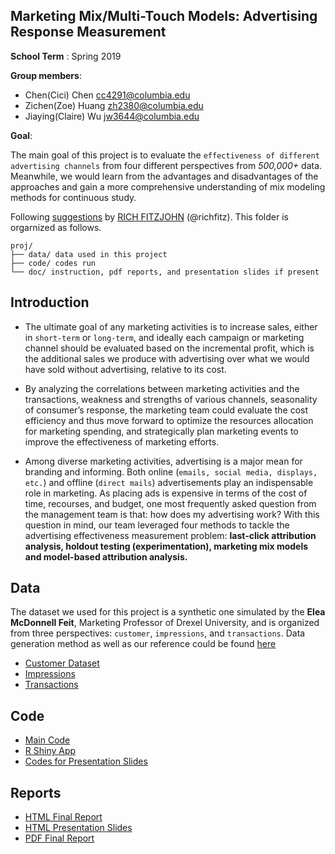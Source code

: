 ## Marketing Mix/Multi-Touch Models: Advertising Response Measurement 

**School Term** : Spring 2019

**Group members**:

+ Chen(Cici) Chen cc4291@columbia.edu
+ Zichen(Zoe) Huang zh2380@columbia.edu
+ Jiaying(Claire) Wu jw3644@columbia.edu 

**Goal**: 

The main goal of this project is to evaluate the `effectiveness of different advertising channels` from four different perspectives from *500,000+* data. Meanwhile, we would learn from the advantages and disadvantages of the approaches and gain a more comprehensive understanding of mix modeling methods for continuous study.

Following [suggestions](http://nicercode.github.io/blog/2013-04-05-projects/) by [RICH FITZJOHN](http://nicercode.github.io/about/#Team) (@richfitz). This folder is orgarnized as follows.

```
proj/
├── data/ data used in this project
├── code/ codes run
└── doc/ instruction, pdf reports, and presentation slides if present
```
## Introduction

* The ultimate goal of any marketing activities is to increase sales, either in `short-term` or `long-term`, and ideally each campaign or marketing channel should be evaluated based on the incremental profit, which is the additional sales we produce with advertising over what we would have sold without advertising, relative to its cost. 

* By analyzing the correlations between marketing activities and the transactions, weakness and strengths of various channels, seasonality of consumer’s response, the marketing team could evaluate the cost efficiency and thus move forward to optimize the resources allocation for marketing spending, and strategically plan marketing events to improve the effectiveness of marketing efforts.

* Among diverse marketing activities, advertising is a major mean for branding and informing. Both online (`emails, social media, displays, etc.`) and offline (`direct mails`) advertisements play an indispensable role in marketing. As placing ads is expensive in terms of the cost of time, recourses, and budget, one most frequently asked question from the management team is that: how does my advertising work? With this question in mind, our team leveraged four methods to tackle the advertising effectiveness measurement problem: **last-click attribution analysis, holdout testing (experimentation), marketing mix models and model-based attribution analysis.** 

## Data
The dataset we used for this project is a synthetic one simulated by the **Elea McDonnell Feit**, Marketing Professor of Drexel University, and is organized from three perspectives: `customer`, `impressions`, and `transactions`. Data generation method as well as our reference could be found [here](https://github.com/eleafeit/ad_response_tutorial/blob/master/R%20code/AdResponseDataGeneration.R)

* [Customer Dataset](data/customer.csv)
* [Impressions](data/impressions.csv)
* [Transactions](transactions.csv)

## Code
* [Main Code](code/2_Final_Report_Team_K-2.rmd)
* [R Shiny App](code/4_Reporting_Engine_Team_K-2.rmd)
* [Codes for Presentation Slides](code/6_Presentation_K_final-1.rmd)

## Reports
* [HTML Final Report](doc/3_Final_Report_Team_K-2.html)
* [HTML Presentation Slides](doc/5_Presentation_K_final-1.html)
* [PDF Final Report](doc/PDF_Final_Report.pdf)

